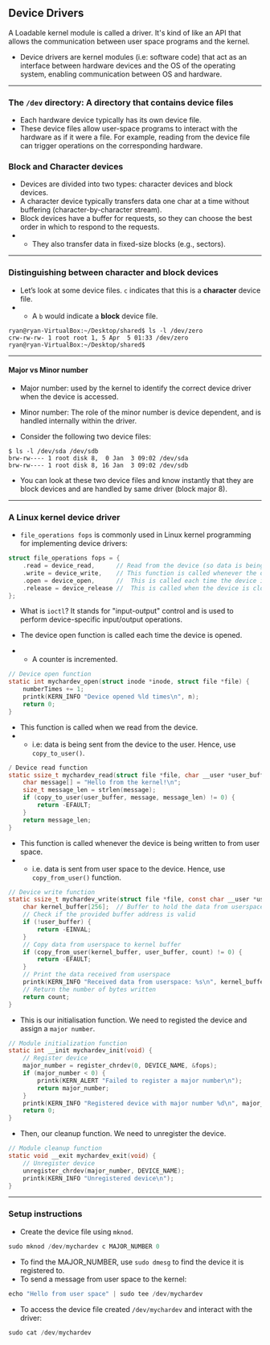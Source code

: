 ## Device Drivers

A Loadable kernel module is called a driver. It's kind of like an API that allows the communication between user space programs and the kernel.

- Device drivers are kernel modules (i.e: software code) that act as an interface between hardware devices and the OS of the operating system, enabling communication between OS and hardware.
---
### The ```/dev``` directory: A directory that contains device files

- Each hardware device typically has its own device file.
- These device files allow user-space programs to interact with the hardware as if it were a file. For example, reading from the device file can trigger operations on the corresponding hardware.

### Block and Character devices

- Devices are divided into two types: character devices and block devices.
- A character device typically transfers data one char at a time without buffering (character-by-character stream).
- Block devices have a buffer for requests, so they can choose the best order in which to respond to the requests.
- - They also transfer data in fixed-size blocks (e.g., sectors).
---
### Distinguishing between character and block devices
- Let’s look at some device files. ```c``` indicates that this is a **character** device file.
- - A ```b``` would indicate a **block** device file.
```
ryan@ryan-VirtualBox:~/Desktop/shared$ ls -l /dev/zero
crw-rw-rw- 1 root root 1, 5 Apr  5 01:33 /dev/zero
ryan@ryan-VirtualBox:~/Desktop/shared$ 
```
---
#### Major vs Minor number
- Major number: used by the kernel to identify the correct device driver when the device is accessed.
- Minor number: The role of the minor number is device dependent, and is handled internally within the driver.

- Consider the following two device files:
```
$ ls -l /dev/sda /dev/sdb
brw-rw---- 1 root disk 8,  0 Jan  3 09:02 /dev/sda
brw-rw---- 1 root disk 8, 16 Jan  3 09:02 /dev/sdb
```
- You can look at these two device files and know instantly that they are block devices and are handled by same driver (block major 8).
---
### A Linux kernel device driver
- ```file_operations fops``` is commonly used in Linux kernel programming for implementing device drivers:
```c
struct file_operations fops = { 
    .read = device_read,      // Read from the device (so data is being sent from the device to the user). Hence, use copy_to_user().
    .write = device_write,    // This function is called whenever the device is being written to from user space (i.e. data is sent from user space to the device). Hence, use copy_from_user() function.
    .open = device_open,      //  This is called each time the device is opened from user space.
    .release = device_release //  This is called when the device is closed in user space.
};

```
- What is ```ioctl```? It stands for "input-output" control and is used to perform device-specific input/output operations.

- The device open function is called each time the device is opened.
- - A counter is incremented.
```c
// Device open function
static int mychardev_open(struct inode *inode, struct file *file) {
    numberTimes += 1;
    printk(KERN_INFO "Device opened %ld times\n", n);
    return 0;
}
```
- This function is called when we read from the device.
- - i.e: data is being sent from the device to the user. Hence, use ```copy_to_user()```.
```c
/ Device read function
static ssize_t mychardev_read(struct file *file, char __user *user_buffer, size_t count, loff_t *offset) {
    char message[] = "Hello from the kernel!\n";
    size_t message_len = strlen(message);
    if (copy_to_user(user_buffer, message, message_len) != 0) {
        return -EFAULT;
    }
    return message_len;
}
```
- This function is called whenever the device is being written to from user space.
- - i.e. data is sent from user space to the device. Hence, use ```copy_from_user()``` function.
```c
// Device write function
static ssize_t mychardev_write(struct file *file, const char __user *user_buffer, size_t count, loff_t *offset) {
    char kernel_buffer[256];  // Buffer to hold the data from userspace
    // Check if the provided buffer address is valid
    if (!user_buffer) {
        return -EINVAL;
    }
    // Copy data from userspace to kernel buffer
    if (copy_from_user(kernel_buffer, user_buffer, count) != 0) {
        return -EFAULT;
    }
    // Print the data received from userspace
    printk(KERN_INFO "Received data from userspace: %s\n", kernel_buffer);
    // Return the number of bytes written
    return count;
}
```
- This is our initialisation function. We need to registed the device and assign a ```major number```.
```c
// Module initialization function
static int __init mychardev_init(void) {
    // Register device
    major_number = register_chrdev(0, DEVICE_NAME, &fops);
    if (major_number < 0) {
        printk(KERN_ALERT "Failed to register a major number\n");
        return major_number;
    }
    printk(KERN_INFO "Registered device with major number %d\n", major_number);
    return 0;
}
```
- Then, our cleanup function. We need to unregister the device.
```c
// Module cleanup function
static void __exit mychardev_exit(void) {
    // Unregister device
    unregister_chrdev(major_number, DEVICE_NAME);
    printk(KERN_INFO "Unregistered device\n");
}
```
---
### Setup instructions

- Create the device file using ```mknod```.
```c
sudo mknod /dev/mychardev c MAJOR_NUMBER 0
```
- To find the MAJOR_NUMBER, use ```sudo dmesg``` to find the device it is registered to.
- To send a message from user space to the kernel:
```c
echo "Hello from user space" | sudo tee /dev/mychardev
```
- To access the device file created ```/dev/mychardev``` and interact with the driver:
```c
sudo cat /dev/mychardev
```
